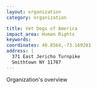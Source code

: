 ```yaml
---
layout: organization
category: organization

title: Vet Dogs of America
impact_area: Human Rights
keywords: 
coordinates: 40.8564,-73.169281
address: |
  371 East Jericho Turnpike
  Smithtown NY 11787
---
```

Organization's overview
